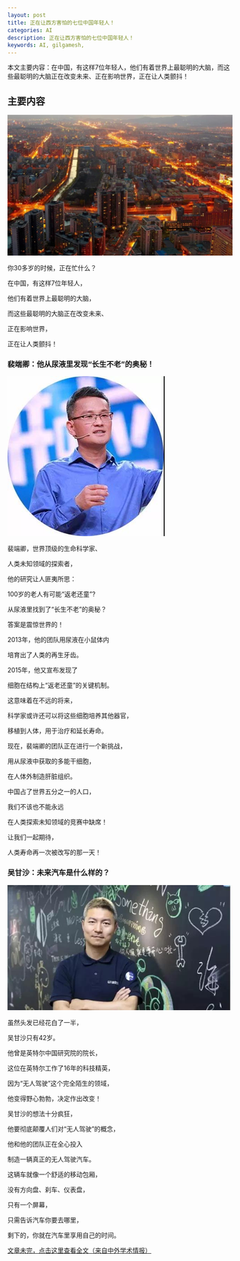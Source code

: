 ```yaml
---
layout: post
title: 正在让西方害怕的七位中国年轻人！
categories: AI
description: 正在让西方害怕的七位中国年轻人！
keywords: AI, gilgamesh,
---
```


本文主要内容：在中国，有这样7位年轻人，他们有着世界上最聪明的大脑，而这些最聪明的大脑正在改变未来、正在影响世界，正在让人类颤抖！

<!-- more -->

## 主要内容


![images](/images/AI/2018-3-11-seven.jpg)


你30多岁的时候，正在忙什么？

在中国，有这样7位年轻人，

他们有着世界上最聪明的大脑，

而这些最聪明的大脑正在改变未来、

正在影响世界，

正在让人类颤抖！

###  裴端卿：他从尿液里发现“长生不老”的奥秘！ 

![images](/images/AI/2018-3-11-peiduanqing.jpg)

裴端卿，世界顶级的生命科学家、

人类未知领域的探索者，

他的研究让人匪夷所思：

100岁的老人有可能“返老还童”?

从尿液里找到了“长生不老”的奥秘？

答案是震惊世界的！

2013年，他的团队用尿液在小鼠体内

培育出了人类的再生牙齿。

2015年，他又宣布发现了

细胞在结构上“返老还童”的关键机制。

这意味着在不远的将来，

科学家或许还可以将这些细胞培养其他器官，

移植到人体，用于治疗和延长寿命。

现在，裴端卿的团队正在进行一个新挑战，

用从尿液中获取的多能干细胞，

在人体外制造肝脏组织。

中国占了世界五分之一的人口，

我们不该也不能永远

在人类探索未知领域的竞赛中缺席！

让我们一起期待，

人类寿命再一次被改写的那一天！

###  吴甘沙：未来汽车是什么样的？  

![images](/images/AI/2018-3-11-wugansha.jpg)

虽然头发已经花白了一半，

吴甘沙只有42岁。

他曾是英特尔中国研究院的院长，

这位在英特尔工作了16年的科技精英，

因为“无人驾驶”这个完全陌生的领域，

他变得野心勃勃，决定作出改变！

吴甘沙的想法十分疯狂，

他要彻底颠覆人们对“无人驾驶”的概念，

他和他的团队正在全心投入

制造一辆真正的无人驾驶汽车。

这辆车就像一个舒适的移动包厢，

没有方向盘、刹车、仪表盘，

只有一个屏幕，

只需告诉汽车你要去哪里，

剩下的，你就在汽车里享用自己的时间。

[文章未完，点击这里查看全文（来自中外学术情报）](http://mp.weixin.qq.com/s/B8kNRqLT2mBahvrei9UFig)